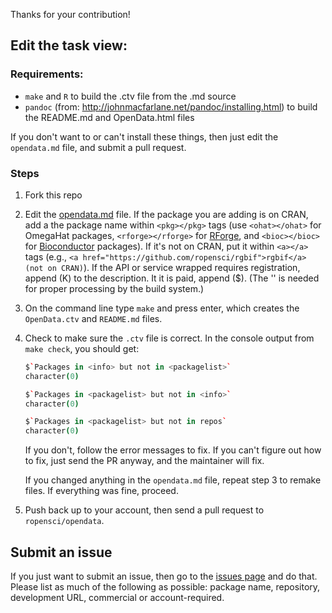 Thanks for your contribution!

## Edit the task view:

### Requirements:

* `make` and `R` to build the .ctv file from the .md source
* `pandoc` (from: http://johnmacfarlane.net/pandoc/installing.html) to build the README.md and OpenData.html files

If you don't want to or can't install these things, then just edit the `opendata.md` file, and submit a pull request.

### Steps

1. Fork this repo
2. Edit the [opendata.md](https://github.com/ropensci/OpenData/blob/master/opendata.md) file. If the package you are adding is on CRAN, add a the package name within `<pkg></pkg>` tags (use `<ohat></ohat>` for OmegaHat packages, `<rforge></rforge>` for [RForge](https://r-forge.r-project.org/), and `<bioc></bioc>` for [Bioconductor](http://www.bioconductor.org/) packages). If it's not on CRAN, put it within `<a></a>` tags (e.g., `<a href="https://github.com/ropensci/rgbif">rgbif</a> (not on CRAN)`).
If the API or service wrapped requires registration, append (K) to the description. It it is paid, append (\$). (The '\' is needed for proper processing by the build system.)
3. On the command line type `make` and press enter, which creates the `OpenData.ctv` and `README.md` files.
4. Check to make sure the `.ctv` file is correct. In the console output from `make check`, you should get:

    ```coffee
    $`Packages in <info> but not in <packagelist>`
    character(0)

    $`Packages in <packagelist> but not in <info>`
    character(0)

    $`Packages in <packagelist> but not in repos`
    character(0)
    ```

    If you don't, follow the error messages to fix. If you can't figure out how to fix, just send the PR anyway, and the maintainer will fix.

    If you changed anything in the `opendata.md` file, repeat step 3 to remake files. If everything was fine, proceed.
5. Push back up to your account, then send a pull request to `ropensci/opendata`.

## Submit an issue

If you just want to submit an issue, then go to the [issues page](https://github.com/ropensci/opendata/issues?state=open) and do that. Please list as much of the following as possible: package name, repository, development URL, commercial or account-required.
